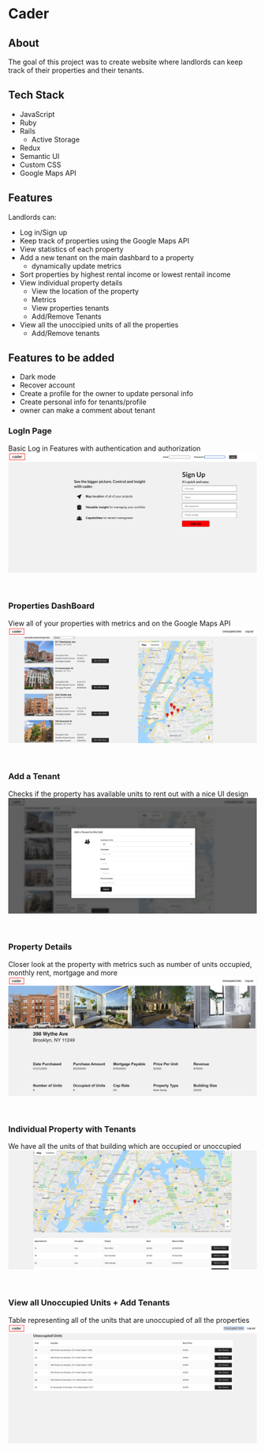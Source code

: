 # Cader

## About
The goal of this project was to create website where landlords can keep track of their properties and their tenants. 

## Tech Stack 
- JavaScript 
- Ruby
- Rails 
    - Active Storage 
- Redux
- Semantic UI
- Custom CSS
- Google Maps API

## Features 
Landlords can:
- Log in/Sign up
- Keep track of properties using the Google Maps API
- View statistics of each property 
- Add a new tenant on the main dashbard to a property
    - dynamically update metrics 
- Sort properties by highest rental income or lowest rentail income 
- View individual property details 
    - View the location of the property 
    - Metrics 
    - View properties tenants
    - Add/Remove Tenants 
- View all the unoccipied units of all the properties 
    - Add/Remove tenants

## Features to be added
- Dark mode
- Recover account 
- Create a profile for the owner to update personal info
- Create personal info for tenants/profile
- owner can make a comment about tenant 


### LogIn Page
Basic Log in Features with authentication and authorization
![Log in](/readmeImages/login.png?raw=true "Log in")

<br />


### Properties DashBoard 
View all of your properties with metrics and on the Google Maps API
![Properties](/readmeImages/dashboard.png?raw=true "Dashboard")

<br />


### Add a Tenant  
Checks if the property has available units to rent out with a nice UI design 
![Properties](/readmeImages/addT.png?raw=true "add t")

<br />


### Property Details   
Closer look at the property with metrics such as number of units occupied, monthly rent, mortgage and more
![Properties](/readmeImages/propdetail.png?raw=true "propDetail")

<br />


### Individual Property with Tenants  
We have all the units of that building which are occupied or unoccupied
![Properties](/readmeImages/propdetail2.png?raw=true "propDetail")

<br />


### View all Unoccupied Units + Add Tenants
Table representing all of the units that are unoccupied of all the properties
![Properties](/readmeImages/unoccupied.png?raw=true "propDetail")